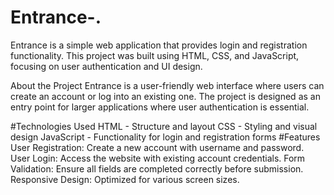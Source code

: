 ﻿# Entrance-.

Entrance is a simple web application that provides login and registration functionality. This project was built using HTML, CSS, and JavaScript, focusing on user authentication and UI design.

About the Project
Entrance is a user-friendly web interface where users can create an account or log into an existing one. The project is designed as an entry point for larger applications where user authentication is essential.

#Technologies Used
HTML - Structure and layout
CSS - Styling and visual design
JavaScript - Functionality for login and registration forms
#Features
User Registration: Create a new account with username and password.
User Login: Access the website with existing account credentials.
Form Validation: Ensure all fields are completed correctly before submission.
Responsive Design: Optimized for various screen sizes.


